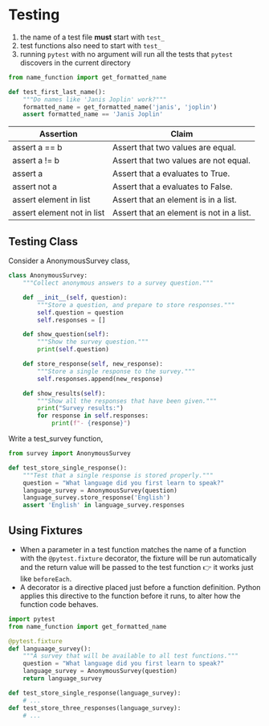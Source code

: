 # Testing

1. the name of a test file **must** start with `test_`
2. test functions also need to start with `test_`
3. running `pytest` with no argument will run all the tests that `pytest` discovers in the current directory

```python
from name_function import get_formatted_name

def test_first_last_name():
    """Do names like 'Janis Joplin' work?"""
    formatted_name = get_formatted_name('janis', 'joplin')
    assert formatted_name == 'Janis Joplin'
```

| Assertion                  | Claim                                    |
| -------------------------- | ---------------------------------------- |
| assert a == b              | Assert that two values are equal.        |
| assert a != b              | Assert that two values are not equal.    |
| assert a                   | Assert that a evaluates to True.         |
| assert not a               | Assert that a evaluates to False.        |
| assert element in list     | Assert that an element is in a list.     |
| assert element not in list | Assert that an element is not in a list. |

## Testing Class

Consider a AnonymousSurvey class,

```python
class AnonymousSurvey:
    """Collect anonymous answers to a survey question."""

    def __init__(self, question):
        """Store a question, and prepare to store responses."""
        self.question = question
        self.responses = []

    def show_question(self):
        """Show the survey question."""
        print(self.question)

    def store_response(self, new_response):
        """Store a single response to the survey."""
        self.responses.append(new_response)

    def show_results(self):
        """Show all the responses that have been given."""
        print("Survey results:")
        for response in self.responses:
            print(f"- {response}")
```

Write a test_survey function,

```python
from survey import AnonymousSurvey

def test_store_single_response():
    """Test that a single response is stored properly."""
    question = "What language did you first learn to speak?"
    language_survey = AnonymousSurvey(question)
    language_survey.store_response('English')
    assert 'English' in language_survey.responses
```

## Using Fixtures

- When a parameter in a test function matches the name of a function with the `@pytest.fixture` decorator, the fixture will be run automatically and the return value will be passed to the test function 👉 it works just like `beforeEach`.
- A decorator is a directive placed just before a function definition. Python applies this directive to the function before it runs, to alter how the function code behaves.

```python
import pytest
from name_function import get_formatted_name

@pytest.fixture
def languaage_survey():
    """A survey that will be available to all test functions."""
    question = "What language did you first learn to speak?"
    language_survey = AnonymousSurvey(question)
    return language_survey

def test_store_single_response(language_survey):
    # ...
def test_store_three_responses(language_survey):
    # ...
```

